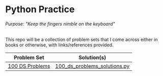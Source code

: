 # Python Practice

###### Purpose: "Keep the fingers nimble on the keyboard"

This repo will be a collection of problem sets that I come across either in books or otherwise, with links/references provided.

| Problem Set | Solution(s) |
| - | - |
| [100 DS Problems](https://github.com/GalvanizeOpenSource/100-ds-problems) | [100_ds_problems_solutions.py](/solutions/100_ds_problems_solutions.py)

